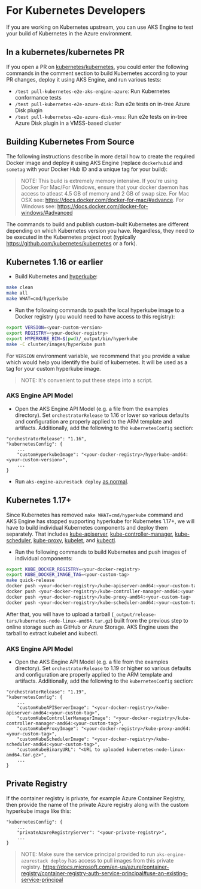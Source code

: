 # For Kubernetes Developers

If you are working on Kubernetes upstream, you can use AKS Engine to test your build of Kubernetes in the Azure environment.

## In a kubernetes/kubernetes PR

If you open a PR on [kubernetes/kubernetes](https://github.com/kubernetes/kubernetes), you could enter the following commands in the comment section to build Kubernetes according to your PR changes, deploy it using AKS Engine, and run various tests:

* `/test pull-kubernetes-e2e-aks-engine-azure`: Run Kubernetes conformance tests
* `/test pull-kubernetes-e2e-azure-disk`: Run e2e tests on in-tree Azure Disk plugin
* `/test pull-kubernetes-e2e-azure-disk-vmss`:  Run e2e tests on in-tree Azure Disk plugin in a VMSS-based cluster

## Building Kubernetes From Source

The following instructions describe in more detail how to create the required Docker image and deploy it using AKS Engine (replace `dockerhubid` and `sometag` with your Docker Hub ID and a unique tag for your build):

> NOTE: This build is extremely memory intensive. If you're using Docker For Mac/For Windows, ensure that your docker daemon has access to atleast 4.5 GB of memory and 2 GB of swap size. For Mac OSX see: https://docs.docker.com/docker-for-mac/#advance. For Windows see: https://docs.docker.com/docker-for-windows/#advanced

The commands to build and publish custom-built Kubernetes are different depending on which Kubernetes version you have. Regardless, they need to be executed in the Kubernetes project root (typically https://github.com/kubernetes/kubernetes or a fork).

## Kubernetes 1.16 or earlier

* Build Kubernetes and [hyperkube](https://github.com/kubernetes/kubernetes/tree/master/cluster/images/hyperkube#hyperkube):

```bash
make clean
make all
make WHAT=cmd/hyperkube
```

* Run the following commands to push the local hyperkube image to a Docker registry (you would need to have access to this registry):

```bash
export VERSION=<your-custom-version>
export REGISTRY=<your-docker-registry>
export HYPERKUBE_BIN=$(pwd)/_output/bin/hyperkube
make -C cluster/images/hyperkube push
```

For `VERSION` environment variable, we recommend that you provide a value which would help you identify the build of kubernetes. It will be used as a tag for your custom hyperkube image.

> NOTE: It's convenient to put these steps into a script.

### AKS Engine API Model

* Open the AKS Engine API Model (e.g. a file from the examples directory). Set `orchestratorRelease` to 1.16 or lower so various defaults and configuration are properly applied to the ARM template and artifacts. Additionally, add the following to the `kubernetesConfig` section:

```
"orchestratorRelease": "1.16",
"kubernetesConfig": {
    ...
    "customHyperkubeImage": "<your-docker-registry>/hyperkube-amd64:<your-custom-version>",
    ...
}
```

* Run `aks-engine-azurestack deploy` [as normal](../tutorials/quickstart.md#deploy).

## Kubernetes 1.17+

Since Kubernetes has removed `make WHAT=cmd/hyperkube` command and AKS Engine has stopped supporting hyperkube for Kubernetes 1.17+, we will have to build individual Kubernetes components and deploy them separately. That includes [kube-apiserver](https://kubernetes.io/docs/reference/command-line-tools-reference/kube-apiserver/), [kube-controller-manager](https://kubernetes.io/docs/reference/command-line-tools-reference/kube-controller-manager/), [kube-scheduler](https://kubernetes.io/docs/reference/command-line-tools-reference/kube-scheduler/), [kube-proxy](https://kubernetes.io/docs/reference/command-line-tools-reference/kube-proxy/), [kubelet](https://kubernetes.io/docs/reference/command-line-tools-reference/kubelet/), and [kubectl](https://kubernetes.io/docs/reference/kubectl/overview/).

* Run the following commands to build Kubernetes and push images of individual components:

```bash
export KUBE_DOCKER_REGISTRY=<your-docker-registry>
export KUBE_DOCKER_IMAGE_TAG=<your-custom-tag>
make quick-release
docker push <your-docker-registry>/kube-apiserver-amd64:<your-custom-tag>
docker push <your-docker-registry>/kube-controller-manager-amd64:<your-custom-tag>
docker push <your-docker-registry>/kube-proxy-amd64:<your-custom-tag>
docker push <your-docker-registry>/kube-scheduler-amd64:<your-custom-tag>
```

After that, you will have to upload a tarball (`_output/release-tars/kubernetes-node-linux-amd64.tar.gz`) built from the previous step to online storage such as GitHub or Azure Storage. AKS Engine uses the tarball to extract kubelet and kubectl.

### AKS Engine API Model

* Open the AKS Engine API Model (e.g. a file from the examples directory). Set `orchestratorRelease` to 1.19 or higher so various defaults and configuration are properly applied to the ARM template and artifacts. Additionally, add the following to the `kubernetesConfig` section:

```
"orchestratorRelease": "1.19",
"kubernetesConfig": {
    ...
    "customKubeAPIServerImage": "<your-docker-registry>/kube-apiserver-amd64:<your-custom-tag>",
    "customKubeControllerManagerImage": "<your-docker-registry>/kube-controller-manager-amd64:<your-custom-tag>",
    "customKubeProxyImage": "<your-docker-registry>/kube-proxy-amd64:<your-custom-tag>",
    "customKubeSchedulerImage": "<your-docker-registry>/kube-scheduler-amd64:<your-custom-tag>",
    "customKubeBinaryURL": "<URL to uploaded kubernetes-node-linux-amd64.tar.gz>",
    ...
}
```

## Private Registry

If the container registry is private, for example Azure Container Registry, then provide the name of the private Azure registry along with the custom hyperkube image like this:

```
"kubernetesConfig": {
    ...
    "privateAzureRegistryServer": "<your-private-registry>",
    ...
}
```

> NOTE: Make sure the service principal provided to run `aks-engine-azurestack deploy` has access to pull images from this private registry. https://docs.microsoft.com/en-us/azure/container-registry/container-registry-auth-service-principal#use-an-existing-service-principal
